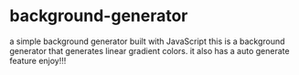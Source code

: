 # background-generator
a simple background generator built with JavaScript 
this is a background generator that generates linear gradient colors. it also has a auto generate feature enjoy!!!
